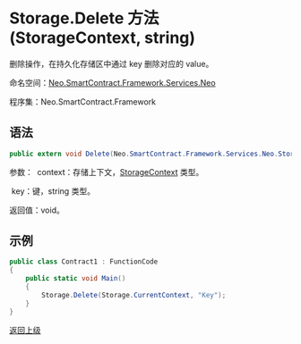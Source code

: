 # Storage.Delete 方法 (StorageContext, string)

删除操作，在持久化存储区中通过 key 删除对应的 value。

命名空间：[Neo.SmartContract.Framework.Services.Neo](../../neo.md)

程序集：Neo.SmartContract.Framework

## 语法

```c#
public extern void Delete(Neo.SmartContract.Framework.Services.Neo.StorageContext context, byte[] key)
```

参数：
​	context：存储上下文，[StorageContext](../StorageContext.md) 类型。

​	key：键，string 类型。

返回值：void。

## 示例

```c#
public class Contract1 : FunctionCode
{
    public static void Main()
    {
        Storage.Delete(Storage.CurrentContext, "Key");
    }
}
```



[返回上级](../Storage.md)
